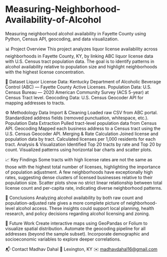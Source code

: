 # Measuring-Neighborhood-Availability-of-Alcohol
Measuring neighborhood alcohol availability in Fayette County using Python, Census API, geocoding, and data visualization.

📊 Project Overview
This project analyzes liquor license availability across neighborhoods in Fayette County, KY, by linking ABC liquor license data with U.S. Census tract population data. The goal is to identify patterns in alcohol availability relative to population size and highlight neighborhoods with the highest license concentration.

📂 Dataset
Liquor License Data: Kentucky Department of Alcoholic Beverage Control (ABC) — Fayette County Active Licenses.
Population Data: U.S. Census Bureau — 2020 American Community Survey (ACS 5-year) at Census Tract level.
Geocoding Data: U.S. Census Geocoder API for mapping addresses to tracts.

⚙️ Methodology
Data Import & Cleaning
Loaded raw CSV from ABC portal.
Standardized address fields (removed punctuation, whitespace, etc.).
Population Data Extraction
Pulled tract-level population data from Census API.
Geocoding
Mapped each business address to a Census tract using the U.S. Census Geocoder API.
Merging & Rate Calculation
Joined license and population data by tract.
Calculated licenses per 1,000 residents for each tract.
Analysis & Visualization
Identified Top 20 tracts by rate and Top 20 by count.
Visualized patterns using horizontal bar charts and scatter plots.

📈 Key Findings
Some tracts with high license rates are not the same as those with the highest total number of licenses, highlighting the importance of population adjustment.
A few neighborhoods have exceptionally high rates, suggesting dense clusters of licensed businesses relative to their population size.
Scatter plots show no strict linear relationship between total license count and per-capita rate, indicating diverse neighborhood patterns.

📝 Conclusions
Analyzing alcohol availability by both raw count and population-adjusted rate gives a more complete picture of neighborhood-level alcohol access. These insights could support local planning, health research, and policy decisions regarding alcohol licensing and zoning.

🚀 Future Work
Create interactive maps using GeoPandas or Folium to visualize spatial distribution.
Automate the geocoding pipeline for all addresses (beyond the sample subset).
Incorporate demographic and socioeconomic variables to explore deeper correlations.

📬 Contact
Madhav Dahal
📍 Lexington, KY
✉️ madhavdahal16@gmail.com
